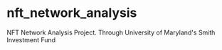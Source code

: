 # nft_network_analysis
NFT Network Analysis Project. Through University of Maryland's Smith Investment Fund

